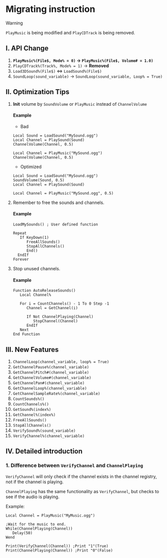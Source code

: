 # Migrating instruction

> [!WARNING]
> `PlayMusic` is being modified and `PlayCDTrack` is being removed.

## I. API Change
1. **```PlayMusic%(File$, Mode% = 0)``` -> ```PlayMusic%(File$, Volume# = 1.0)```**
2. ```PlayCDTrack%(Track%, Mode% = 1)``` -> **Removed**
3. ```Load3DSound%(File$)``` <=> ```LoadSound%(File$)```
4. ```SoundLoop(sound_variable)``` -> ```SoundLoop(sound_variable, Loop% = True)```

## II. Optimization Tips
1. **Init** volume by ```SoundVolume``` or ```PlayMusic``` instead of ```ChannelVolume```

   #### Example

   - Bad

   ```
   Local Sound = LoadSound("MySound.ogg")
   Local Channel = PlaySound(Sound)
   ChannelVolume(Channel, 0.5)
   ```

   ```
   Local Channel = PlayMusic("MySound.ogg")
   ChannelVolume(Channel, 0.5)
   ```

   - Optimized

   ```
   Local Sound = LoadSound("MySound.ogg")
   SoundVolume(Sound, 0.5)
   Local Channel = PlaySound(Sound)
   ```

   ```
   Local Channel = PlayMusic("MySound.ogg", 0.5)
   ```

2. Remember to free the sounds and channels.

   #### Example

   ```
   LoadMySounds() ; User defined function

   Repeat
      If KeyDown(1)
         FreeAllSounds()
         StopAllChannels()
         End()
     EndIf
   Forever
   ```

3. Stop unused channels.
    
   #### Example
   
   ```
   Function AutoReleaseSounds()
      Local Channel%

      For i = CountChannels() - 1 To 0 Step -1
         Channel = GetChannel(i)

         If Not ChannelPlaying(Channel)
            StopChannel(Channel)
         EndIf
      Next
   End Function
   ```
   
## III. New Features
1. ```ChannelLoop(channel_variable, loop% = True)```
2. ```GetChannelPause%(channel_variable)```
3. ```GetChannelPitch#(channel_variable)```
4. ```GetChannelVolume#(channel_variable)```
5. ```GetChannelPan#(channel_variable)```
6. ```GetChannelLoop%(channel_variable)```
7. ```GetChannelSampleRate%(channel_variable)```
8. ```CountSounds%()```
9. ```CountChannels%()```
10. ```GetSound%(index%)```
11. ```GetChannel%(index%)```
12. ```FreeAllSounds()```
13. ```StopAllChannels()```
14. ```VerifySound%(sound_variable)```
15. ```VerifyChannel%(channel_variable)```

## IV. Detailed introduction
### 1. Difference between ```VerifyChannel``` and ```ChannelPlaying```
```VerifyChannel``` will only check if the channel exists in the channel registry, not if the channel is playing.

```ChannelPlaying``` has the same functionality as ```VerifyChannel```, but checks to see if the audio is playing.

Example:
```
Local Channel = PlayMusic("MyMusic.ogg")

;Wait for the music to end.
While(ChannelPlaying(Channel))
   Delay(50)
Wend

Print(VerifyChannel(Channel)) ;Print "1"(True)
Print(ChannelPlaying(Channel)) ;Print "0"(False)
```